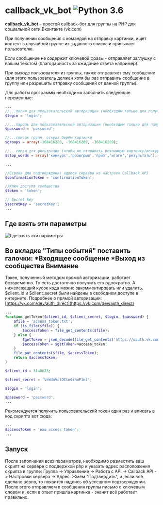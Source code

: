 callback_vk_bot ![Python 3.6](https://pp.userapi.com/c846523/v846523407/b716d/N3RXKWFcPS0.jpg)
======
**callback_vk_bot** – простой callback-бот для группы на PHP для социальной сети Вконтакте (vk.com)

При получении сообщения с командой на отправку картинки, ищет контент в случайной группе из заданного списка и присылает пользовтелю.

Если сообщение не содержит ключевой фразы - отправляет заглушку с вашим текстом (благодарность за ожидание ответа например).

При выходе пользователя из группы, также отправляет ему сообщение (для этого пользователь должен хотя бы раз отправить сообщение в группу или разрешить отправку сообщений от данной группы).

Для работы программы необходимо заполнить следующие переменные:

```php
...
//...логин для пользовательской авторизации (необходим только для получения токена. если токен уже получен - этот параметр не обязателен)
$login = 'login';

//...пароль для пользовательской авторизации (необходим только для получения токена. если токен уже получен - этот параметр не обязателен)
$password = 'password';

//...список групп, откуда берём картинки
$groups = array(-168416289, -168416289, -168416289);

//...слова для фильтрации (чтобы не отправить рекламную картинку/конкурс и тд)
$stop_words = array('конкурс','розыгрыш','приз','итоги','результаты');

...

//Строка для подтверждения адреса сервера из настроек Callback API
$confirmationToken = 'confirmationToken';

//Ключ доступа сообщества
$token = 'token';

// Secret key
$secretKey = 'secretKey';
...
```

Где взять эти параметры
------------
![Где взять эти параметры](https://sun1-12.userapi.com/c824203/v824203252/1a928a/EhoN1g4Gvjw.jpg)

Во вкладке "Типы событий" поставить галочки:
*Входящее сообщение
*Выход из сообщества
Внимание
------------
Токен, полученный методом прямой авторизации, работает безвременно.
То есть достаточно получить его однократно.
А нижележащий кусок кода можно закомментировать или удалить.
$client_id и $client_secret были найдены в свободном доступе в интернете.
Подробнее о прямой авторизации:
[https://vk.com/dev/auth_direct](https://vk.com/dev/auth_direct)
```php
...
function getToken($client_id, $client_secret, $login, $password) {
	$file = 'access_token.txt';
	if (is_file($file)) {
		$accessToken = file_get_contents($file);
	} else {
		$getToken = json_decode(file_get_contents('https://oauth.vk.com/token?grant_type=password&client_id='.$client_id.'&client_secret='.$client_secret.'&username='.$login.'&password='.$password.'&v=5.37&2fa_supported=1'));
	    $accessToken = $getToken->access_token;
	}
	file_put_contents($file, $accessToken);
	return $accessToken;
}

$client_id = 3140623;

$client_secret = 'VeWdmVclDCtn6ihuP1nt';

$login = 'login';

$password = 'password';
...
```
Рекомендуется получить пользовательский токен один раз и вписать в код скрипта вот сюда:
```php
...
$accessToken = 'ваш access token';
...
```
Запуск
------------
После заполнения всех параметров, необходимо разместить ваш скрипт на сервере с поддержкой php и указать адрес расположения скрипта в группе: 
Группа -> Управление -> Работа с API -> Callback API -> Настройки сервера -> Адрес.
Жмём "Подтвердить", и ,если всё сделано верно, то появится надпись об успешном подтверждении.
После этого отправляем в сообщения группы письмо с ключевым словом и, если в ответ пришла картинка - значит всё работает правильно.
